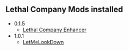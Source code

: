## Lethal Company Mods installed

* 0.1.5
    * [Lethal Company Enhancer](https://thunderstore.io/c/lethal-company/p/Mom_Llama/Lethal_Company_Enhancer/)
* 1.0.1
    * [LetMeLookDown](https://thunderstore.io/c/lethal-company/p/FlipMods/LetMeLookDown/)

